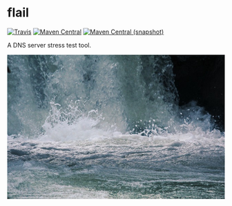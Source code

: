 flail
=====

[![Travis](https://img.shields.io/travis/io7m/flail.png?style=flat-square)](https://travis-ci.org/io7m/flail)
[![Maven Central](https://img.shields.io/maven-central/v/com.io7m.flail/com.io7m.flail.png?style=flat-square)](http://search.maven.org/#search%7Cga%7C1%7Cg%3A%22com.io7m.flail%22)
[![Maven Central (snapshot)](https://img.shields.io/nexus/s/https/oss.sonatype.org/com.io7m.flail/com.io7m.flail.svg?style=flat-square)](https://oss.sonatype.org/content/repositories/snapshots/com/io7m/flail/)

A DNS server stress test tool.

![flail](./src/site/resources/flail.jpg?raw=true)

